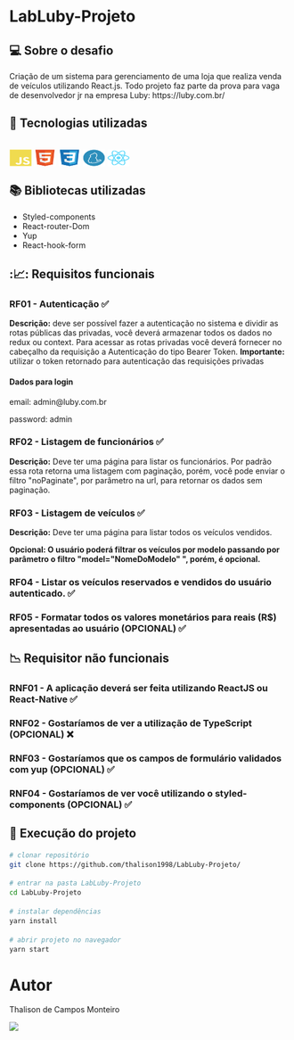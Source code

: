 # LabLuby-Projeto

## 💻 Sobre o desafio
<p>Criação de um sistema para gerenciamento de uma loja que realiza venda de veículos utilizando React.js.
Todo projeto faz parte da prova para vaga de desenvolvedor jr na empresa Luby: https://luby.com.br/ </p>

## :book: Tecnologias utilizadas
<div style="display: inline_block"><br>
  <img align="center" alt="Thalison-Js" height="30" width="40" src="https://raw.githubusercontent.com/devicons/devicon/master/icons/javascript/javascript-plain.svg">
  <img align="center" alt="Thalison-HTML" height="30" width="40" src="https://raw.githubusercontent.com/devicons/devicon/master/icons/html5/html5-original.svg">
  <img align="center" alt="Thalison-CSS" height="30" width="40" src="https://raw.githubusercontent.com/devicons/devicon/master/icons/css3/css3-original.svg">
  <img align="center" alt="Thalison-arn" height="30" width="40" src="https://raw.githubusercontent.com/devicons/devicon/master/icons/yarn/yarn-original.svg">
  <img align="center" alt="Thalison-React" height="30" width="40" src="https://raw.githubusercontent.com/devicons/devicon/master/icons/react/react-original.svg">
</div>

## :books: Bibliotecas utilizadas
<ul> 
<li>Styled-components</li>
<li>React-router-Dom</li>
<li>Yup</li>
<li>React-hook-form</li>
</ul>

## :📈: Requisitos funcionais

### RF01 - Autenticação ✅

<p><strong>Descrição:</strong> deve ser possível fazer a autenticação no sistema e dividir as rotas públicas das privadas, você deverá armazenar todos os dados no redux ou context. Para acessar as rotas privadas você deverá fornecer no cabeçalho da requisição a Autenticação do tipo Bearer Token.
<strong>Importante:</strong> utilizar o token retornado para autenticação das requisições privadas</p>

#### Dados para login
<p>email: admin@luby.com.br</p>
<p>password: admin</p>

### RF02 - Listagem de funcionários ✅

<p><strong>Descrição:</strong> Deve ter uma página para listar os funcionários. Por padrão essa rota retorna uma listagem com paginação, porém, você pode enviar o filtro "noPaginate", por parâmetro na url, para retornar os dados sem paginação.</p>

### RF03 - Listagem de veículos ✅

<p><strong>Descrição:</strong> Deve ter uma página para listar todos os veículos vendidos.<p>

<p><strong>Opcional: O usuário poderá filtrar os veículos por modelo passando por parâmetro o filtro "model="NomeDoModelo" ", porém, é opcional.</strong></p>

### RF04 - Listar os veículos reservados e vendidos do usuário autenticado. ✅

### RF05 - Formatar todos os valores monetários para reais (R$) apresentadas ao usuário (OPCIONAL) ✅

## 📉 Requisitor não funcionais
### RNF01 - A aplicação deverá ser feita utilizando ReactJS ou React-Native ✅

### RNF02 - Gostaríamos de ver a utilização de TypeScript (OPCIONAL) ❌

### RNF03 - Gostaríamos que os campos de formulário validados com yup (OPCIONAL) ✅

### RNF04 - Gostaríamos de ver você utilizando o styled-components (OPCIONAL) ✅

## 🧪 Execução do projeto
```bash
# clonar repositório
git clone https://github.com/thalison1998/LabLuby-Projeto/

# entrar na pasta LabLuby-Projeto
cd LabLuby-Projeto

# instalar dependências
yarn install

# abrir projeto no navegador
yarn start

```

# Autor
Thalison de Campos Monteiro

<a href="https://www.linkedin.com/in/thalison-monteiro-701a57215" target="_blank"><img src="https://img.shields.io/badge/-LinkedIn-%230077B5?style=for-the-badge&logo=linkedin&logoColor=white" target="_blank"></a> 
